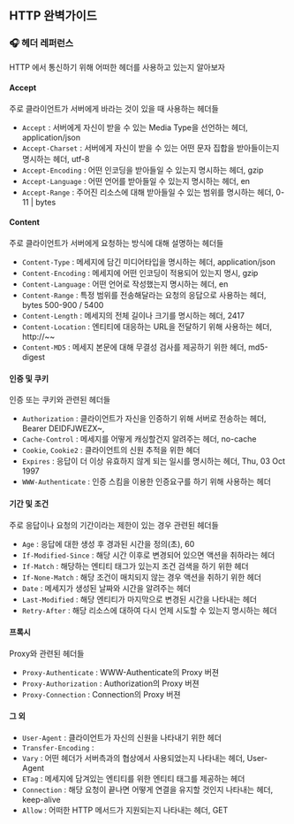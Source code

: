 ## HTTP 완벽가이드

### 🎧 헤더 레퍼런스
HTTP 에서 통신하기 위해 어떠한 헤더를 사용하고 있는지 알아보자

#### Accept
주로 클라이언트가 서버에게 바라는 것이 있을 때 사용하는 헤더들  
* `Accept` : 서버에게 자신이 받을 수 있는 Media Type을 선언하는 헤더, application/json
* `Accept-Charset` : 서버에게 자신이 받을 수 있는 어떤 문자 집합을 받아들이는지 명시하는 헤더, utf-8
* `Accept-Encoding` : 어떤 인코딩을 받아들일 수 있는지 명시하는 헤더, gzip
* `Accept-Language` : 어떤 언어를 받아들일 수 있는지 명시하는 헤더, en
* `Accept-Range` : 주어진 리소스에 대해 받아들일 수 있는 범위를 명시하는 헤더, 0-11 | bytes

#### Content
주로 클라이언트가 서버에게 요청하는 방식에 대해 설명하는 헤더들
* `Content-Type` : 메세지에 담긴 미디어타입을 명시하는 헤더, application/json
* `Content-Encoding` : 메세지에 어떤 인코딩이 적용되어 있는지 명시, gzip
* `Content-Language` : 어떤 언어로 작성했는지 명시하는 헤더, en
* `Content-Range` : 특정 범위를 전송해달라는 요청의 응답으로 사용하는 헤더, bytes 500-900 / 5400
* `Content-Length` : 메세지의 전체 길이나 크기를 명시하는 헤더, 2417
* `Content-Location` : 엔티티에 대응하는 URL을 전달하기 위해 사용하는 헤더, http://~~
* `Content-MD5` : 메세지 본문에 대해 무결성 검사를 제공하기 위한 헤더, md5-digest


#### 인증 및 쿠키
인증 또는 쿠키와 관련된 헤더들
* `Authorization` : 클라이언트가 자신을 인증하기 위해 서버로 전송하는 헤더, Bearer DEIDFJWEZX~,
* `Cache-Control` : 메세지를 어떻게 캐싱할건지 알려주는 헤더, no-cache
* `Cookie`, `Cookie2` : 클라이언트의 신원 추적을 위한 헤더
* `Expires` : 응답이 더 이상 유효하지 않게 되는 일시를 명시하는 헤더, Thu, 03 Oct 1997
* `WWW-Authenticate` : 인증 스킴을 이용한 인증요구를 하기 위해 사용하는 헤더


#### 기간 및 조건
주로 응답이나 요청의 기간이라는 제한이 있는 경우 관련된 헤더들
* `Age` : 응답에 대한 생성 후 경과된 시간을 정의(초), 60
* `If-Modified-Since` : 해당 시간 이후로 변경되어 있으면 액션을 취하라는 헤더
* `If-Match` : 해당하는 엔티티 태그가 있는지 조건 검색을 하기 위한 헤더
* `If-None-Match` : 해당 조건이 매치되지 않는 경우 액션을 취하기 위한 헤더
* `Date` : 메세지가 생성된 날짜와 시간을 알려주는 헤더
* `Last-Modified` : 해당 엔티티가 마지막으로 변경된 시간을 나타내는 헤더
* `Retry-After` : 해당 리소스에 대하여 다시 언제 시도할 수 있는지 명시하는 헤더


#### 프록시
Proxy와 관련된 헤더들
* `Proxy-Authenticate` : WWW-Authenticate의 Proxy 버젼
* `Proxy-Authorization` : Authorization의 Proxy 버젼
* `Proxy-Connection` : Connection의 Proxy 버젼

#### 그 외

* `User-Agent` : 클라이언트가 자신의 신원을 나타내기 위한 헤더
* `Transfer-Encoding` : 
* `Vary` : 어떤 헤더가 서버측과의 협상에서 사용되었는지 나타내는 헤더, User-Agent
* `ETag` : 메세지에 담겨있는 엔티티를 위한 엔티티 태그를 제공하는 헤더
* `Connection` : 해당 요청이 끝나면 어떻게 연결을 유지할 것인지 나타내는 헤더, keep-alive
* `Allow` : 어떠한 HTTP 메서드가 지원되는지 나타내는 헤더, GET
